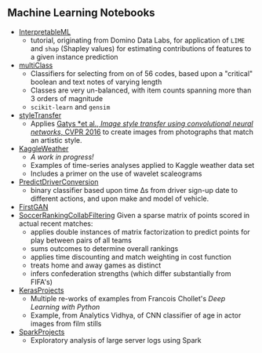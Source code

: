 ## Machine Learning Notebooks

* [InterpretableML](https://github.com/mw0/MLnotebooks/tree/master/InterpretableML)
  * tutorial, originating from Domino Data Labs, for application of `LIME` and `shap` (Shapley values) for estimating contributions of features to a given instance prediction
* [multiClass](https://github.com/mw0/MLnotebooks/tree/master/multiClass)
  * Classifiers for selecting from on of 56 codes, based upon a "critical" boolean and text notes of varying length
  * Classes are very un-balanced, with item counts spanning more than 3 orders of magnitude
  * `scikit-learn` and `gensim`
* [styleTransfer](https://github.com/mw0/MLnotebooks/tree/master/styleTransfer)
  * Applies [Gatys *et al., *Image style transfer using convolutional neural networks*, CVPR 2016](http://openaccess.thecvf.com/content_cvpr_2016/html/Gatys_Image_Style_Transfer_CVPR_2016_paper.html) to create images from photographs that match an artistic style.
* [KaggleWeather](https://github.com/mw0/MLnotebooks/tree/master/KaggleWeather)
  * *A work in progress!*
  * Examples of time-series analyses applied to Kaggle weather data set
  * Includes a primer on the use of wavelet scaleograms
* [PredictDriverConversion]()
  * binary classifier based upon time &Delta;s from driver sign-up date to different actions, and upon make and model of vehicle.
* [FirstGAN]()
* [SoccerRankingCollabFiltering]()
  Given a sparse matrix of points scored in actual recent matches:
  * applies double instances of matrix factorization to predict points for play between pairs of all teams
  * sums outcomes to determine overall rankings
  * applies time discounting and match weighting in cost function
  * treats home and away games as distinct
  * infers confederation strengths (which differ substantially from FIFA's)
* [KerasProjects]()
  * Multiple re-works of examples from Francois Chollet's *Deep Learning with Python*
  * Example, from Analytics Vidhya, of CNN classifier of age in actor images from film stills
* [SparkProjects]()
  * Exploratory analysis of large server logs using Spark
